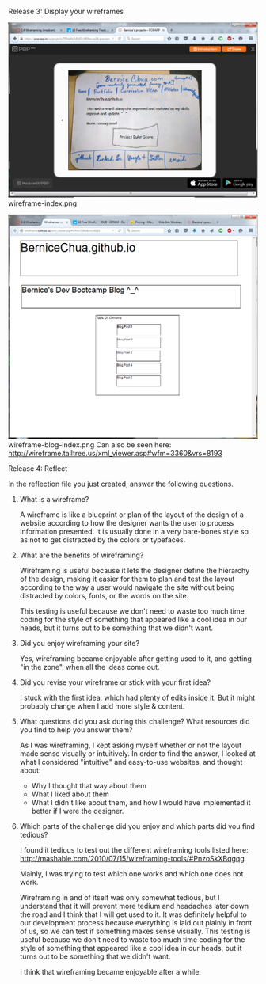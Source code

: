 Release 3: Display your wireframes

![wireframe-index.png](https://raw.githubusercontent.com/BerniceChua/BerniceChua.github.io/master/imgs/wireframe-index.png)
wireframe-index.png

![wireframe-blog-index.png](https://raw.githubusercontent.com/BerniceChua/BerniceChua.github.io/master/imgs/wireframe-blog-index.png)
wireframe-blog-index.png
Can also be seen here: http://wireframe.talltree.us/xml_viewer.asp#wfm=3360&vrs=8193

Release 4: Reflect

In the reflection file you just created, answer the following questions. 

1. What is a wireframe?

   A wireframe is like a blueprint or plan of the layout of the design of a website according to how the designer wants the user to process information presented.  It is usually done in a very bare-bones style so as not to get distracted by the colors or typefaces.

2. What are the benefits of wireframing?

   Wireframing is useful because it lets the designer define the hierarchy of the design, making it easier for them to plan and test the layout according to the way a user would navigate the site without being distracted by colors, fonts, or the words on the site.

   This testing is useful because we don't need to waste too much time coding for the style of something that appeared like a cool idea in our heads, but it turns out to be something that we didn't want.  

3. Did you enjoy wireframing your site?

   Yes, wireframing became enjoyable after getting used to it, and getting "in the zone", when all the ideas come out.  

4. Did you revise your wireframe or stick with your first idea?

   I stuck with the first idea, which had plenty of edits inside it.  But it might probably change when I add more style & content.  

5. What questions did you ask during this challenge? What resources did you find to help you answer them?

   As I was wireframing, I kept asking myself whether or not the layout made sense visually or intuitively.  In order to find the answer, I looked at what I considered "intuitive" and easy-to-use websites, and thought about: 
      - Why I thought that way about them
      - What I liked about them
      - What I didn't like about them, and how I would have implemented it better if I were the designer.

6. Which parts of the challenge did you enjoy and which parts did you find tedious?

   I found it tedious to test out the different wireframing tools listed here: http://mashable.com/2010/07/15/wireframing-tools/#PnzoSkXBqgqg

   Mainly, I was trying to test which one works and which one does not work.  

   Wireframing in and of itself was only somewhat tedious, but I understand that it will prevent more tedium and headaches later down the road and I think that I will get used to it.  It was definitely helpful to our development process because everything is laid out plainly in front of us, so we can test if something makes sense visually.  This testing is useful because we don't need to waste too much time coding for the style of something that appeared like a cool idea in our heads, but it turns out to be something that we didn't want.  

   I think that wireframing became enjoyable after a while.  
